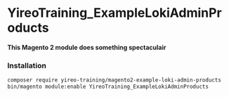 # YireoTraining_ExampleLokiAdminProducts

**This Magento 2 module does something spectaculair**

### Installation
```bash
composer require yireo-training/magento2-example-loki-admin-products
bin/magento module:enable YireoTraining_ExampleLokiAdminProducts
```